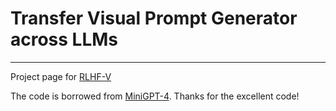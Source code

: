 # Transfer Visual Prompt Generator across LLMs

----------
Project page for [RLHF-V](https://vpgtrans.github.io/)

The code is borrowed from [MiniGPT-4](https://github.com/Vision-CAIR/MiniGPT-4). Thanks for the excellent code!

